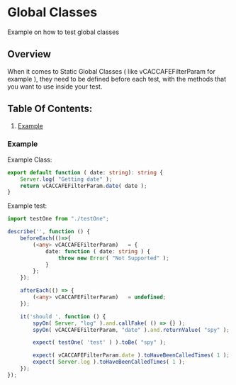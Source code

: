 # Global Classes
Example on how to test global classes

## Overview
When it comes to Static Global Classes ( like vCACCAFEFilterParam for example ), they need to be defined before each test,
with the methods that you want to use inside your test.

## Table Of Contents:
1. [Example](#example)

### Example

Example Class:
~~~typescript
export default function ( date: string): string {
	Server.log( "Getting date" );
	return vCACCAFEFilterParam.date( date );
}
~~~

Example test:
~~~typescript
import testOne from "./testOne";

describe('', function () {
	beforeEach(()=>{
		(<any> vCACCAFEFilterParam)   = {
			date: function ( date: string ) {
				throw new Error( "Not Supported" );
			}
		};
	});

	afterEach(() => {
		(<any> vCACCAFEFilterParam)   = undefined;
	});

	it('should ', function () {
		spyOn( Server, "log" ).and.callFake( () => {} );
		spyOn( vCACCAFEFilterParam, "date" ).and.returnValue( "spy" );

		expect( testOne( 'test' ) ).toBe( "spy" );

		expect( vCACCAFEFilterParam.date ).toHaveBeenCalledTimes( 1 );
		expect( Server.log ).toHaveBeenCalledTimes( 1 );
	});
});
~~~
